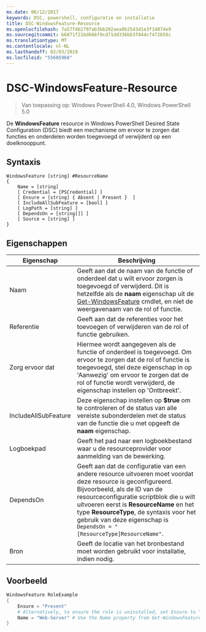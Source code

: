 ```yaml
---
ms.date: 06/12/2017
keywords: DSC, powershell, configuratie en installatie
title: DSC-WindowsFeature-Resource
ms.openlocfilehash: 7a57f4b2797ab3bb202aea8b2543d1e3f14074e9
ms.sourcegitcommit: b6871f21bd666f9cd71dd336bb3f844cf472b56c
ms.translationtype: MT
ms.contentlocale: nl-NL
ms.lasthandoff: 02/03/2019
ms.locfileid: "55685968"
---
```

# <a name="dsc-windowsfeature-resource"></a>DSC-WindowsFeature-Resource

> Van toepassing op: Windows PowerShell 4.0, Windows PowerShell 5.0

De **WindowsFeature** resource in Windows PowerShell Desired State Configuration (DSC) biedt een mechanisme om ervoor te zorgen dat functies en onderdelen worden toegevoegd of verwijderd op een doelknooppunt.

## <a name="syntax"></a>Syntaxis

```
WindowsFeature [string] #ResourceName
{
    Name = [string]
    [ Credential = [PSCredential] ]
    [ Ensure = [string] { Absent | Present }  ]
    [ IncludeAllSubFeature = [bool] ]
    [ LogPath = [string] ]
    [ DependsOn = [string[]] ]
    [ Source = [string] ]
}
```

## <a name="properties"></a>Eigenschappen

|  Eigenschap  |  Beschrijving   |
|---|---|
| Naam| Geeft aan dat de naam van de functie of onderdeel dat u wilt ervoor zorgen is toegevoegd of verwijderd. Dit is hetzelfde als de __naam__ eigenschap uit de [Get-WindowsFeature](/powershell/module/servermanager/Get-WindowsFeature) cmdlet, en niet de weergavenaam van de rol of functie.|
| Referentie| Geeft aan dat de referenties voor het toevoegen of verwijderen van de rol of functie gebruiken.|
| Zorg ervoor dat| Hiermee wordt aangegeven als de functie of onderdeel is toegevoegd. Om ervoor te zorgen dat de rol of functie is toegevoegd, stel deze eigenschap in op 'Aanwezig' om ervoor te zorgen dat de rol of functie wordt verwijderd, de eigenschap instellen op 'Ontbreekt'.|
| IncludeAllSubFeature| Deze eigenschap instellen op __$true__ om te controleren of de status van alle vereiste subonderdelen met de status van de functie die u met opgeeft de __naam__ eigenschap.|
| Logboekpad| Geeft het pad naar een logboekbestand waar u de resourceprovider voor aanmelding van de bewerking.|
| DependsOn| Geeft aan dat de configuratie van een andere resource uitvoeren moet voordat deze resource is geconfigureerd. Bijvoorbeeld, als de ID van de resourceconfiguratie scriptblok die u wilt uitvoeren eerst is __ResourceName__ en het type __ResourceType__, de syntaxis voor het gebruik van deze eigenschap is `DependsOn = "[ResourceType]ResourceName"`.|
| Bron| Geeft de locatie van het bronbestand moet worden gebruikt voor installatie, indien nodig.|

## <a name="example"></a>Voorbeeld
```powershell
WindowsFeature RoleExample
{
    Ensure = "Present"
    # Alternatively, to ensure the role is uninstalled, set Ensure to "Absent"
    Name = "Web-Server" # Use the Name property from Get-WindowsFeature
}
```